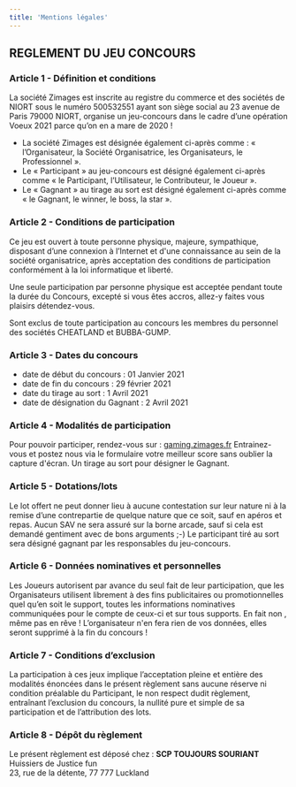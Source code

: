 ```yaml
---
title: 'Mentions légales'
---
```


## REGLEMENT DU JEU CONCOURS

### Article 1 - Définition et conditions

La société Zimages est inscrite au registre du commerce et des sociétés de NIORT sous le numéro 500532551 ayant son siège social au 23 avenue de Paris 79000 NIORT, organise un jeu-concours dans le cadre d’une opération Voeux 2021 parce qu’on en a mare de 2020 !

- La société Zimages est désignée également ci-après comme : « l’Organisateur, la Société Organisatrice, les Organisateurs, le Professionnel ».
- Le « Participant » au jeu-concours est désigné également ci-après comme « le Participant, l’Utilisateur, le Contributeur, le Joueur ».
- Le « Gagnant » au tirage au sort est désigné également ci-après comme « le Gagnant, le winner, le boss, la star ».

### Article 2 - Conditions de participation

Ce jeu est ouvert à toute personne physique, majeure, sympathique, disposant d’une connexion à l’Internet et d'une connaissance au sein de la société organisatrice, après acceptation des conditions de participation conformément à la loi informatique et liberté.

Une seule participation par personne physique est acceptée pendant toute la durée du Concours, excepté si vous êtes accros, allez-y faites vous plaisirs détendez-vous.

Sont exclus de toute participation au concours les membres du personnel des sociétés CHEATLAND et BUBBA-GUMP.

### Article 3 - Dates du concours

- date de début du concours : 01 Janvier 2021
- date de fin du concours : 29 février 2021
- date du tirage au sort : 1 Avril 2021
- date de désignation du Gagnant : 2 Avril 2021

### Article 4 - Modalités de participation

Pour pouvoir participer, rendez-vous sur : [gaming.zimages.fr](https://gaming.zimages.fr)
Entrainez-vous et postez nous via le formulaire votre meilleur score sans oublier la capture d'écran.
Un tirage au sort pour désigner le Gagnant.

### Article 5 - Dotations/lots

Le lot offert ne peut donner lieu à aucune contestation sur leur nature ni à la remise d’une contrepartie de quelque nature que ce soit, sauf en apéros et repas.
Aucun SAV ne sera assuré sur la borne arcade, sauf si cela est demandé gentiment avec de bons arguments ;-)
Le participant tiré au sort sera désigné gagnant par les responsables du jeu-concours.

### Article 6 - Données nominatives et personnelles

Les Joueurs autorisent par avance du seul fait de leur participation, que les Organisateurs utilisent librement à des fins publicitaires ou promotionnelles quel qu’en soit le support, toutes les informations nominatives communiquées pour le compte de ceux-ci et sur tous supports. En fait non , même pas en rêve ! L’organisateur n'en fera rien de vos données, elles seront supprimé à la fin du concours !

### Article 7 - Conditions d’exclusion

La participation à ces jeux implique l’acceptation pleine et entière des modalités énoncées dans le présent règlement sans aucune réserve ni condition préalable du Participant, le non respect dudit règlement, entraînant l’exclusion du concours, la nullité pure et simple de sa participation et de l’attribution des lots.

### Article 8 - Dépôt du règlement

Le présent règlement est déposé chez :
**SCP TOUJOURS SOURIANT**  
Huissiers de Justice fun  
23, rue de la détente, 77 777 Luckland
